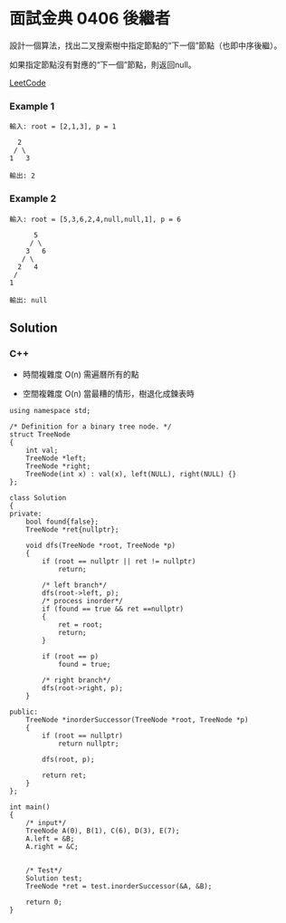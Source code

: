# 面試金典 0406  後繼者

設計一個算法，找出二叉搜索樹中指定節點的“下一個”節點（也即中序後繼）。

如果指定節點沒有對應的“下一個”節點，則返回null。

[LeetCode](https://leetcode-cn.com/problems/successor-lcci/)

### Example 1
```
輸入: root = [2,1,3], p = 1

  2
 / \
1   3

輸出: 2
```


### Example 2
```
輸入: root = [5,3,6,2,4,null,null,1], p = 6

      5
     / \
    3   6
   / \
  2   4
 /   
1

輸出: null
```

## Solution  

### C++

* 時間複雜度 O(n) 需遍曆所有的點

* 空間複雜度 O(n) 當最糟的情形，樹退化成鍊表時

```
using namespace std;

/* Definition for a binary tree node. */
struct TreeNode
{
    int val;
    TreeNode *left;
    TreeNode *right;
    TreeNode(int x) : val(x), left(NULL), right(NULL) {}
};

class Solution
{
private:
    bool found{false};
    TreeNode *ret{nullptr};

    void dfs(TreeNode *root, TreeNode *p)
    {
        if (root == nullptr || ret != nullptr)
            return;

        /* left branch*/
        dfs(root->left, p);
        /* process inorder*/
        if (found == true && ret ==nullptr)
        {
            ret = root;
            return;
        }

        if (root == p)
            found = true;

        /* right branch*/
        dfs(root->right, p);
    }

public:
    TreeNode *inorderSuccessor(TreeNode *root, TreeNode *p)
    {
        if (root == nullptr)
            return nullptr;

        dfs(root, p);

        return ret;
    }
};

int main()
{
    /* input*/
    TreeNode A(0), B(1), C(6), D(3), E(7);
    A.left = &B;
    A.right = &C;
    

    /* Test*/
    Solution test;
    TreeNode *ret = test.inorderSuccessor(&A, &B);

    return 0;
}
```
